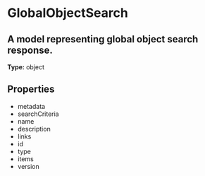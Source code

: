 # GlobalObjectSearch

## A model representing global object search response.

**Type:** object

## Properties
* metadata
* searchCriteria
* name
* description
* links
* id
* type
* items
* version
